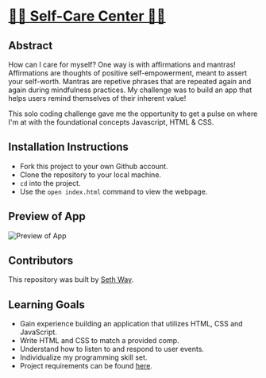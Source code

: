 # [🧘‍♂️ Self-Care Center 🧘‍♀️](https://seth-way.github.io/self-care-center/)

## Abstract

How can I care for myself? One way is with affirmations and mantras!
Affirmations are thoughts of positive self-empowerment, meant to assert your self-worth.
Mantras are repetive phrases that are repeated again and again during mindfulness practices. My challenge was to build an app that helps users remind themselves of their inherent value!

This solo coding challenge gave me the opportunity to get a pulse on where I'm at with the foundational concepts Javascript, HTML & CSS.

## Installation Instructions

[//]: <> (What steps does a person have to take to get your app cloned down and running?)

- Fork this project to your own Github account.
- Clone the repository to your local machine.
- `cd` into the project.
- Use the `open index.html` command to view the webpage.

## Preview of App

![Preview of App](https://imgur.com/EXzjh3O.gif)

[//]: <> (## Context)
[//]: <> (Give some context for the project here. How long did you have to work on it? How far into the Turing program are you?)

## Contributors

This repository was built by [Seth Way](https://github.com/seth-way).

## Learning Goals

- Gain experience building an application that utilizes HTML, CSS and JavaScript.
- Write HTML and CSS to match a provided comp.
- Understand how to listen to and respond to user events.
- Individualize my programming skill set.
- Project requirements can be found [here](https://frontend.turing.edu/projects/module-1/self-care-center.html).

[//]: <> (## Wins + Challenges)

[//]: <> (What are 2-3 wins you have from this project? What were some challenges you faced - and how did you get over them?)
